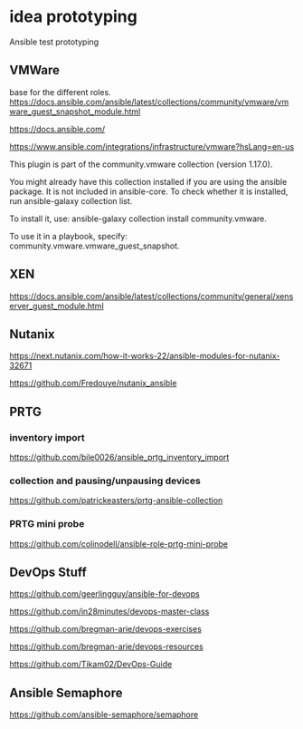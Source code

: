 # idea prototyping
Ansible test prototyping
## VMWare

base for the different roles.
https://docs.ansible.com/ansible/latest/collections/community/vmware/vmware_guest_snapshot_module.html

https://docs.ansible.com/

https://www.ansible.com/integrations/infrastructure/vmware?hsLang=en-us

This plugin is part of the community.vmware collection (version 1.17.0).

You might already have this collection installed if you are using the ansible package. It is not included in ansible-core. To check whether it is installed, run ansible-galaxy collection list.

To install it, use: ansible-galaxy collection install community.vmware.

To use it in a playbook, specify: community.vmware.vmware_guest_snapshot.

## XEN

https://docs.ansible.com/ansible/latest/collections/community/general/xenserver_guest_module.html

## Nutanix

https://next.nutanix.com/how-it-works-22/ansible-modules-for-nutanix-32671

https://github.com/Fredouye/nutanix_ansible

## PRTG

### inventory import
https://github.com/bile0026/ansible_prtg_inventory_import


### collection and pausing/unpausing devices
https://github.com/patrickeasters/prtg-ansible-collection

### PRTG mini probe
https://github.com/colinodell/ansible-role-prtg-mini-probe



## DevOps Stuff
https://github.com/geerlingguy/ansible-for-devops

https://github.com/in28minutes/devops-master-class

https://github.com/bregman-arie/devops-exercises

https://github.com/bregman-arie/devops-resources

https://github.com/Tikam02/DevOps-Guide

## Ansible Semaphore
https://github.com/ansible-semaphore/semaphore